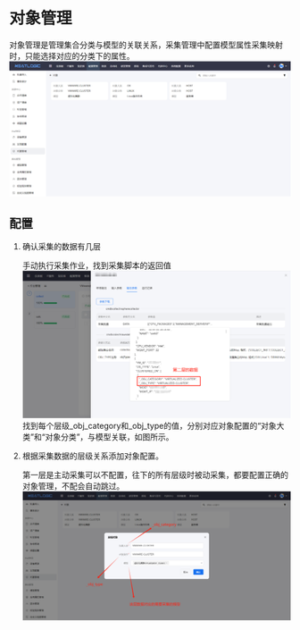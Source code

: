# 对象管理
对象管理是管理集合分类与模型的关联关系，采集管理中配置模型属性采集映射时，只能选择对应的分类下的属性。
![](images/对象管理.png)

## 配置
1. 确认采集的数据有几层
   
   手动执行采集作业，找到采集脚本的返回值
    ![](images/对象管理_采集脚本返回值.png)
   找到每个层级_obj_category和_obj_type的值，分别对应对象配置的“对象大类”和“对象分类”，与模型关联，如图所示。

2. 根据采集数据的层级关系添加对象配置。
   
   第一层是主动采集可以不配置，往下的所有层级时被动采集，都要配置正确的对象管理，不配会自动跳过。
   ![](images/对象管理_配置.png)
   